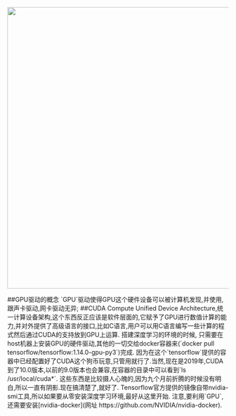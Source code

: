 <p align="center">
    <img src="http://eriklindernoren.se/images/acgan.gif" width="640"\>
</p>
##GPU驱动的概念
  `GPU`驱动使得GPU这个硬件设备可以被计算机发现,并使用,跟声卡驱动,网卡驱动无异;
##CUDA
  Compute Unified Device Architecture,统一计算设备架构,这个东西反正应该是软件层面的,它赋予了GPU进行数值计算的能力,并对外提供了高级语言的接口,比如C语言,用户可以用C语言编写一些计算的程式然后通过CUDA的支持放到GPU上运算.
搭建深度学习的环境的时候, 只需要在host机器上安装GPU的硬件驱动,其他的一切交给docker容器来(`docker pull tensorflow/tensorflow:1.14.0-gpu-py3`)完成. 因为在这个`tensorflow`提供的容器中已经配置好了CUDA这个狗币玩意,只管用就行了.当然,现在是2019年,CUDA到了10.0版本,以前的9.0版本也会兼容,在容器的目录中可以看到`ls /usr/local/cuda*`.
这些东西是比较摄人心魄的,因为九个月前折腾的时候没有明白,所以一直有阴影.现在搞清楚了,就好了.
Tensorflow官方提供的镜像自带nvidia-smi工具,所以如果要从零安装深度学习环境,最好从这里开始.
注意,要利用`GPU`,还需要安装[nvidia-docker](网址 https://github.com/NVIDIA/nvidia-docker).
